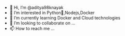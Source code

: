 - 👋 Hi, I’m @aditya98knayak
- 👀 I’m interested in Python🐍,Nodejs,Docker
- 🌱 I’m currently learning Docker and Cloud technologies
- 💞️ I’m looking to collaborate on ...
- 📫 How to reach me ...

<!---
aditya98knayak/aditya98knayak is a ✨ special ✨ repository because its `README.md` (this file) appears on your GitHub profile.
You can click the Preview link to take a look at your changes.
--->
